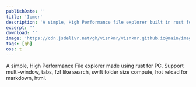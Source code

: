 ```yaml
---
publishDate: ''
title: 'Iomer'
description: 'A simple, High Performance file explorer built in rust for PC.'
excerpt: ''
download: ''
image: 'https://cdn.jsdelivr.net/gh/visnkmr/visnkmr.github.io@main/images'
tags: [gh]
oss: t
---
```


A simple, High Performance File explorer made using rust for PC. Support multi-window, tabs, fzf like search, swift folder size compute, hot reload for markdown, html.